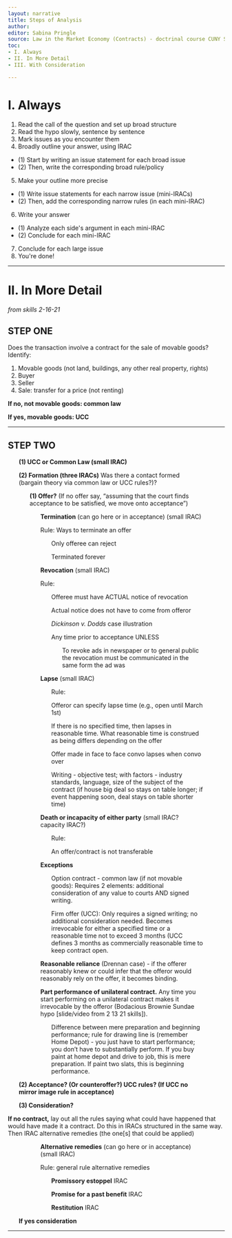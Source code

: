 ```yaml
---
layout: narrative
title: Steps of Analysis
author:
editor: Sabina Pringle
source: Law in the Market Economy (Contracts) - doctrinal course CUNY School of Law, Professor Zalesne, Spring 2021
toc:
- I. Always  
- II. In More Detail
- III. With Consideration

---
```

# I. Always

1. Read the call of the question and set up broad structure
2. Read the hypo slowly, sentence by sentence
3. Mark issues as you encounter them
4. Broadly outline your answer, using IRAC
- (1) Start by writing an issue statement for each broad issue
- (2) Then, write the corresponding broad rule/policy
5. Make your outline more precise
- (1) Write issue statements for each narrow issue (mini-IRACs)
- (2) Then, add the corresponding narrow rules (in each mini-IRAC)
6. Write your answer
- (1) Analyze each side's argument in each mini-IRAC
- (2) Conclude for each mini-IRAC
7. Conclude for each large issue
8. You're done!

---

# II. In More Detail

*from skills 2-16-21*

## STEP ONE

Does the transaction involve a contract for the sale of movable goods? Identify:

1. Movable goods (not land, buildings, any other real property, rights)
2. Buyer
3. Seller
4. Sale: transfer for a price (not renting)

**If no, not movable goods: common law**

**If yes, movable goods: UCC**

---

## STEP TWO

<p style="margin-left:5%; margin-right:10%;"><b>(1) UCC or Common Law (small IRAC)</b></p>
<p style="margin-left:5%; margin-right:10%;"><b>(2) Formation (three IRACs)</b> Was there a contact formed (bargain theory via common law or UCC rules?)?</p>
<p style="margin-left:10%; margin-right:10%;"><b>(1) Offer?</b> (If no offer say, “assuming that the court finds acceptance to be satisfied, we move onto acceptance”)</p>
<p style="margin-left:15%; margin-right:10%;"><b>Termination</b> (can go here or in acceptance) (small IRAC)</p>
<p style="margin-left:15%; margin-right:10%;">Rule: Ways to terminate an offer</p>
<p style="margin-left:20%; margin-right:10%;">Only offeree can reject</p>
<p style="margin-left:20%; margin-right:10%;">Terminated forever</p>
<p style="margin-left:15%; margin-right:10%;"><b>Revocation</b> (small IRAC)</p>
<p style="margin-left:15%; margin-right:10%;">Rule:</p>
<p style="margin-left:20%; margin-right:10%;">Offeree must have ACTUAL notice of revocation</p>
<p style="margin-left:20%; margin-right:10%;">Actual notice does not have to come from offeror</p>
<p style="margin-left:20%; margin-right:10%;"><i>Dickinson v. Dodds</i> case illustration</p>
<p style="margin-left:20%; margin-right:10%;">Any time prior to acceptance UNLESS</p>
<p style="margin-left:25%; margin-right:10%;">To revoke ads in newspaper or to general public the revocation must be communicated in the same form the ad was</p>
<p style="margin-left:15%; margin-right:10%;"><b>Lapse</b> (small IRAC)</p>
<p style="margin-left:20%; margin-right:10%;">Rule:</p>
<p style="margin-left:20%; margin-right:10%;">Offeror can specify lapse time (e.g., open until March 1st)</p>
<p style="margin-left:20%; margin-right:10%;">If there is no specified time, then lapses in reasonable time. What reasonable time is construed as being differs depending on the offer</p>
<p style="margin-left:20%; margin-right:10%;">Offer made in face to face convo lapses when convo over</p>
<p style="margin-left:20%; margin-right:10%;">Writing - objective test; with factors - industry standards, language, size of the subject of the contract (if house big deal so stays on table longer; if event happening soon, deal stays on table shorter time)</p>
<p style="margin-left:15%; margin-right:10%;"><b>Death or incapacity of either party</b> (small IRAC? capacity IRAC?)</p>
<p style="margin-left:20%; margin-right:10%;">Rule:</p>
<p style="margin-left:20%; margin-right:10%;">An offer/contract is not transferable</p>
<p style="margin-left:15%; margin-right:10%;"><b>Exceptions</b></p>
<p style="margin-left:20%; margin-right:10%;">Option contract - common law (if not movable goods): Requires 2 elements: additional consideration of any value to courts AND signed writing.</p>
<p style="margin-left:20%; margin-right:10%;">Firm offer (UCC): Only requires a signed writing; no additional consideration needed. Becomes irrevocable for either a specified time or a reasonable time not to exceed 3 months (UCC defines 3 months as commercially reasonable time to keep contract open.</p>
<p style="margin-left:15%; margin-right:10%;"><b>Reasonable reliance</b> (Drennan case) - if the offerer reasonably knew or could infer that the offeror would reasonably rely on the offer, it becomes binding.</p>
<p style="margin-left:15%; margin-right:10%;"><b>Part performance of unilateral contract.</b> Any time you start performing on a unilateral contract makes it irrevocable by the offeror (Bodacious Brownie Sundae hypo [slide/video from 2 13 21 skills]). </p>
<p style="margin-left:20%; margin-right:10%;">Difference between mere preparation and beginning performance; rule for drawing line is (remember Home Depot) - you just have to start performance; you don’t have to substantially perform. If you buy paint at home depot and drive to job, this is mere preparation. If paint two slats, this is beginning performance.</p>

<p style="margin-left:5%; margin-right:10%;"><b>(2) Acceptance? (Or counteroffer?) UCC rules? (If UCC no mirror image rule in acceptance)</b></p>
<p style="margin-left:5%; margin-right:10%;"><b>(3) Consideration?</b></p>

**If no contract,** lay out all the rules saying what could have happened that would have made it a contract. Do this in IRACs structured in the same way. Then IRAC alternative remedies (the one[s] that could be applied)

<p style="margin-left:15%; margin-right:10%;"><b>Alternative remedies</b> (can go here or in acceptance) (small IRAC)</p>
<p style="margin-left:15%; margin-right:10%;">Rule: general rule alternative remedies</p>
<p style="margin-left:20%; margin-right:10%;"><b>Promissory estoppel</b> IRAC</p>
<p style="margin-left:20%; margin-right:10%;"><b>Promise for a past benefit</b> IRAC</p>
<p style="margin-left:20%; margin-right:10%;"><b>Restitution</b> IRAC</p>

<p style="margin-left:5%; margin-right:10%;"><b>If yes consideration</b></p>

---
